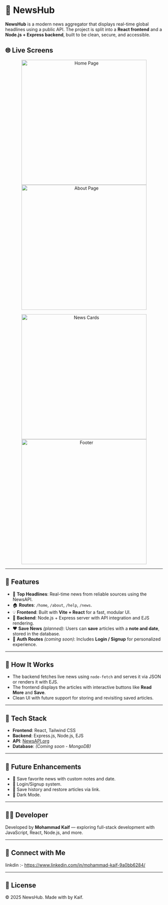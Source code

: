 # 📰 NewsHub

**NewsHub** is a modern news aggregator that displays real-time global headlines using a public API. The project is split into a **React frontend** and a **Node.js + Express backend**, built to be clean, secure, and accessible.

## 🌐 Live Screens

<p align="center">
 <img src="https://github.com/user-attachments/assets/038c6f53-3927-4aed-b713-46d4c8675c33" alt="Home Page" width="400"/>
<img src="https://github.com/user-attachments/assets/f13d29dc-feb6-4a16-871a-53282852e5fc" alt="About Page" width="400"/>
</p>

<p align="center">
<img src="https://github.com/user-attachments/assets/fbc4e059-0424-4abe-8bb1-14b28db34510" alt="News Cards" width="400"/>
<img src="https://github.com/user-attachments/assets/14360cff-0d3d-45a8-8e5b-cc0c8bfd1370" alt="Footer" width="400"/>
</p>

---

## 🚀 Features

- 🔎 **Top Headlines**: Real-time news from reliable sources using the NewsAPI.
- 🏠 **Routes**: `/home`, `/about`, `/help`, `/news`.
- 💡 **Frontend**: Built with **Vite + React** for a fast, modular UI.
- 🔧 **Backend**: Node.js + Express server with API integration and EJS rendering.
- ❤️ **Save News** *(planned)*: Users can **save** articles with a **note and date**, stored in the database.
- 🔐 **Auth Routes** *(coming soon)*: Includes **Login / Signup** for personalized experience.

---

## 🧠 How It Works

- The backend fetches live news using `node-fetch` and serves it via JSON or renders it with EJS.
- The frontend displays the articles with interactive buttons like **Read More** and **Save**.
- Clean UI with future support for storing and revisiting saved articles.

---

## 📁 Tech Stack

- **Frontend**: React, Tailwind CSS
- **Backend**: Express.js, Node.js, EJS
- **API**: [NewsAPI.org](https://newsapi.org)
- **Database**: *(Coming soon - MongoDB)*

---

## 📌 Future Enhancements

- 🔖 Save favorite news with custom notes and date.
- 🧾 Login/Signup system.
- 🧠 Save history and restore articles via link.
- 🌙 Dark Mode.

---

## 🧑‍💻 Developer

Developed by **Mohammad Kaif** — exploring full-stack development with JavaScript, React, Node.js, and more.

---

## 🔗 Connect with Me

linkdin :-   https://www.linkedin.com/in/mohammad-kaif-9a0bb6284/

---

## 📄 License

© 2025 NewsHub. Made with  by Kaif.
